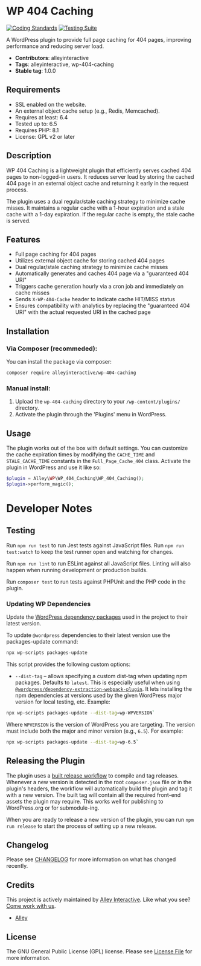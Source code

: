 # WP 404 Caching

[![Coding Standards](https://github.com/alleyinteractive/wp-404-caching/actions/workflows/coding-standards.yml/badge.svg)](https://github.com/alleyinteractive/wp-404-caching/actions/workflows/coding-standards.yml)
[![Testing Suite](https://github.com/alleyinteractive/wp-404-caching/actions/workflows/unit-test.yml/badge.svg)](https://github.com/alleyinteractive/wp-404-caching/actions/workflows/unit-test.yml)

A WordPress plugin to provide full page caching for 404 pages, improving performance and reducing server load.

- **Contributors**: alleyinteractive
- **Tags**: alleyinteractive, wp-404-caching
- **Stable tag**: 1.0.0

## Requirements
- SSL enabled on the website.
- An external object cache setup (e.g., Redis, Memcached).
- Requires at least: 6.4
- Tested up to: 6.5
- Requires PHP: 8.1
- License: GPL v2 or later

## Description

WP 404 Caching is a lightweight plugin that efficiently serves cached 404 pages to non-logged-in users. It reduces server load by storing the cached 404 page in an external object cache and returning it early in the request process.

The plugin uses a dual regular/stale caching strategy to minimize cache misses. It maintains a regular cache with a 1-hour expiration and a stale cache with a 1-day expiration. If the regular cache is empty, the stale cache is served.

## Features

- Full page caching for 404 pages
- Utilizes external object cache for storing cached 404 pages
- Dual regular/stale caching strategy to minimize cache misses
- Automatically generates and caches 404 page via a "guaranteed 404 URI"
- Triggers cache generation hourly via a cron job and immediately on cache misses
- Sends `X-WP-404-Cache` header to indicate cache HIT/MISS status
- Ensures compatibility with analytics by replacing the "guaranteed 404 URI" with the actual requested URI in the cached page

## Installation
### Via Composer (recommeded):

You can install the package via composer:

```bash
composer require alleyinteractive/wp-404-caching
```
### Manual install:

1. Upload the `wp-404-caching` directory to your `/wp-content/plugins/` directory.
2. Activate the plugin through the 'Plugins' menu in WordPress.

## Usage
The plugin works out of the box with default settings. You can customize the cache expiration times by modifying the `CACHE_TIME` and `STALE_CACHE_TIME` constants in the `Full_Page_Cache_404` class.
Activate the plugin in WordPress and use it like so:

```php
$plugin = Alley\WP\WP_404_Caching\WP_404_Caching();
$plugin->perform_magic();
```

# Developer Notes

## Testing

Run `npm run test` to run Jest tests against JavaScript files. Run
`npm run test:watch` to keep the test runner open and watching for changes.

Run `npm run lint` to run ESLint against all JavaScript files. Linting will also
happen when running development or production builds.

Run `composer test` to run tests against PHPUnit and the PHP code in the plugin.

### Updating WP Dependencies

Update the [WordPress dependency packages](https://developer.wordpress.org/block-editor/reference-guides/packages/packages-scripts/#packages-update) used in the project to their latest version.

To update `@wordpress` dependencies to their latest version use the packages-update command:

```sh
npx wp-scripts packages-update
```

This script provides the following custom options:

-   `--dist-tag` – allows specifying a custom dist-tag when updating npm packages. Defaults to `latest`. This is especially useful when using [`@wordpress/dependency-extraction-webpack-plugin`](https://www.npmjs.com/package/@wordpress/dependency-extraction-webpack-plugin). It lets installing the npm dependencies at versions used by the given WordPress major version for local testing, etc. Example:

```sh
npx wp-scripts packages-update --dist-tag=wp-WPVERSION`
```

Where `WPVERSION` is the version of WordPress you are targeting. The version
must include both the major and minor version (e.g., `6.5`). For example:

```sh
npx wp-scripts packages-update --dist-tag=wp-6.5`
```

## Releasing the Plugin

The plugin uses a [built release workflow](./.github/workflows/built-release.yml)
to compile and tag releases. Whenever a new version is detected in the root
`composer.json` file or in the plugin's headers, the workflow will automatically
build the plugin and tag it with a new version. The built tag will contain all
the required front-end assets the plugin may require. This works well for
publishing to WordPress.org or for submodule-ing.

When you are ready to release a new version of the plugin, you can run
`npm run release` to start the process of setting up a new release.

## Changelog

Please see [CHANGELOG](CHANGELOG.md) for more information on what has changed recently.

## Credits

This project is actively maintained by [Alley
Interactive](https://github.com/alleyinteractive). Like what you see? [Come work
with us](https://alley.co/careers/).

- [Alley](https://github.com/Alley)

## License

The GNU General Public License (GPL) license. Please see [License File](LICENSE) for more information.
